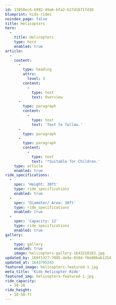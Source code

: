 ```yaml
---
id: 13058ec6-b992-49a6-bfa2-b27d1671fd30
blueprint: kids-rides
noindex_page: false
title: Helicopters
hero:
  -
    title: Helicopters
    type: hero
    enabled: true
article:
  -
    content:
      -
        type: heading
        attrs:
          level: 3
        content:
          -
            type: text
            text: Overview
      -
        type: paragraph
        content:
          -
            type: text
            text: 'Text to follow.'
      -
        type: paragraph
      -
        type: paragraph
        content:
          -
            type: text
            text: '*Suitable for Children.'
    type: article
    enabled: true
ride_specifications:
  -
    spec: 'Height: 30ft'
    type: ride_specifications
    enabled: true
  -
    spec: 'Diameter/ Area: 30ft'
    type: ride_specifications
    enabled: true
  -
    spec: 'Capacity: 12'
    type: ride_specifications
    enabled: true
gallery:
  -
    type: gallery
    enabled: true
    image: helicopters-gallery-1643210183.jpg
updated_by: 169f1327-7085-4e9a-9104-f6e806ab1254
updated_at: 1643795243
featured_image: helicopters-featured-1.jpg
meta_title: 'Kids Helicopter Ride'
featured_img: helicopters-featured-1.jpg
ride_capacity:
  - 10-20
ride_height:
  - 10-50-ft
---
```

